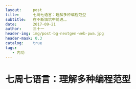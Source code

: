 ```yaml
---
layout:     post
title:      七周七语言：理解多种编程范型
subtitle:   在不断填坑中前进。。
date:       2017-09-21
author:     三十一
header-img: img/post-bg-nextgen-web-pwa.jpg
header-mask: 0.3
catalog:    true
tags:
   - 内功
---
```


# 七周七语言：理解多种编程范型